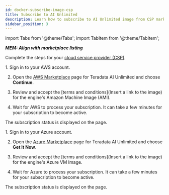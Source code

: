 ```yaml
---
id: docker-subscribe-image-csp
title: Subscribe to AI Unlimited
description: Learn how to subscribe to AI Unlimited image from CSP marketplace.
sidebar_position: 3
---
```


import Tabs from '@theme/Tabs';
import TabItem from '@theme/TabItem';

***MEM: Align with marketplace listing***

Complete the steps for your [cloud service provider (CSP)](/docs/glossary.md#glo-csp).

<Tabs>
<TabItem value="aws" label="AWS" default>
1. Sign in to your AWS account.

2. Open the [AWS Marketplace](https://aws.amazon.com/marketplace) page for Teradata AI Unlimited and choose **Continue**.

3. Review and accept the [terms and conditions](Insert a link to the image) for the engine's Amazon Machine Image (AMI). 

4. Wait for AWS to process your subscription. It can take a few minutes for your subscription to become active.
  
  The subscription status is displayed on the page. 

</TabItem>
<TabItem value="azure" label="Azure">
1. Sign in to your Azure account.

2. Open the [Azure Marketplace](https://azuremarketplace.microsoft.com) page for Teradata AI Unlimited and choose **Get It Now**.

3. Review and accept the [terms and conditions](Insert a link to the image) for the engine's Azure VM Image.

4. Wait for Azure to process your subscription. It can take a few minutes for your subscription to become active.
  
  The subscription status is displayed on the page.

</TabItem>
</Tabs>